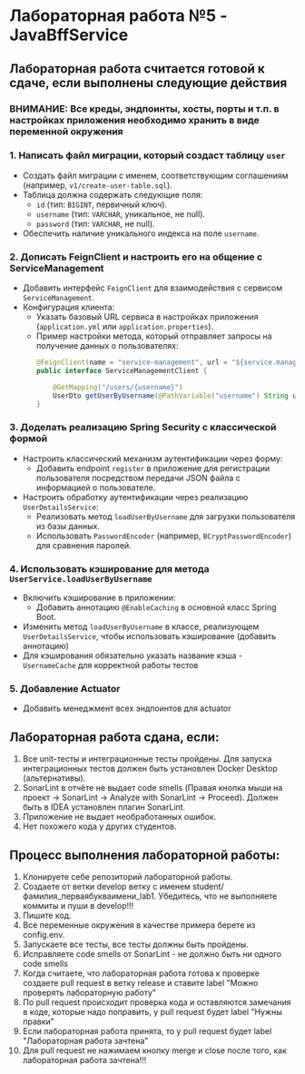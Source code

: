 # Лабораторная работа №5 - **JavaBffService**

## Лабораторная работа считается готовой к сдаче, если выполнены следующие действия

### ВНИМАНИЕ: Все креды, эндпоинты, хосты, порты и т.п. в настройках приложения необходимо хранить в виде переменной окружения

### 1. Написать файл миграции, который создаст таблицу `user`
- Создать файл миграции с именем, соответствующим соглашениям (например, `v1/create-user-table.sql`).
- Таблица должна содержать следующие поля:
   - `id` (тип: `BIGINT`, первичный ключ).
   - `username` (тип: `VARCHAR`, уникальное, не null).
   - `password` (тип: `VARCHAR`, не null).
- Обеспечить наличие уникального индекса на поле `username`.

### 2. Дописать FeignClient и настроить его на общение с ServiceManagement
- Добавить интерфейс `FeignClient` для взаимодействия с сервисом `ServiceManagement`.
- Конфигурация клиента:
   - Указать базовый URL сервиса в настройках приложения (`application.yml` или `application.properties`).
   - Пример настройки метода, который отправляет запросы на получение данных о пользователях:
     ```java
     @FeignClient(name = "service-management", url = "${service.management.url}")
     public interface ServiceManagementClient {
     
         @GetMapping("/users/{username}")
         UserDto getUserByUsername(@PathVariable("username") String username);
     }
     ```

### 3. Доделать реализацию Spring Security с классической формой
- Настроить классический механизм аутентификации через форму:
   - Добавить endpoint `register` в приложение для регистрации пользователя посредством передачи JSON файла с информацией о пользователе.
- Настроить обработку аутентификации через реализацию `UserDetailsService`:
   - Реализовать метод `loadUserByUsername` для загрузки пользователя из базы данных.
   - Использовать `PasswordEncoder` (например, `BCryptPasswordEncoder`) для сравнения паролей.

### 4. Использовать кэширование для метода `UserService.loadUserByUsername`
- Включить кэширование в приложении:
   - Добавить аннотацию `@EnableCaching` в основной класс Spring Boot.
- Изменить метод `loadUserByUsername` в классе, реализующем `UserDetailsService`, чтобы использовать кэширование (добавить аннотацию)
- Для кэширования обязательно указать название кэша - `UsernameCache` для корректной работы тестов

### 5. Добавление Actuator
- Добавить менеджмент всех эндпоинтов для actuator

## Лабораторная работа сдана, если:
1. Все unit-тесты и интеграционные тесты пройдены. Для запуска интеграционных тестов должен быть установлен Docker Desktop (альтернативы).
2. SonarLint в отчёте не выдает code smells (Правая кнопка мыши на проект -> SonarLint -> Analyze with SonarLint -> Proceed). Должен быть в IDEA установлен плагин SonarLint.
3. Приложение не выдает необработанных ошибок.
4. Нет похожего кода у других студентов.

## Процесс выполнения лабораторной работы:
1. Клонируете себе репозиторий лабораторной работы.
2. Создаете от ветки develop ветку с именем student/фамилия_перваябукваимени_lab1. Убедитесь, что не выполняете коммиты и пуши в develop!!!
3. Пишите код.
4. Все переменные окружения в качестве примера берете из config.env.
5. Запускаете все тесты, все тесты должны быть пройдены.
6. Исправляете code smells от SonarLint - не должно быть ни одного code smells
7. Когда считаете, что лабораторная работа готова к проверке создаете pull request в ветку release и ставите label
   "Можно проверять лабораторную работу"
8. По pull request происходит проверка кода и оставляются замечания в коде, которые надо поправить, у pull request будет label "Нужны правки"
9. Если лабораторная работа принята, то у pull request будет label "Лабораторная работа зачтена"
10. Для pull request не нажимаем кнопку merge и close после того, как лабораторная работа зачтена!!!
